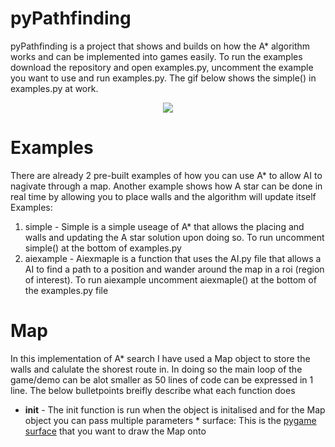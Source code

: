 # pyPathfinding
pyPathfinding is a project that shows and builds on how the A* algorithm works and can be implemented into games easily. To run the examples download the repository and open examples.py, uncomment the example you want to use and run examples.py. The gif below shows the simple() in examples.py at work.

<p align = "center">
<img src = "http://i.imgur.com/OQTjAnl.gif" align = "middle"/>
</p>


# Examples
There are already 2 pre-built examples of how you can use A* to allow AI to nagivate through a map. Another example shows how A star can be done in real time by allowing you to place walls and the algorithm will update itself
Examples:
1. simple - Simple is a simple useage of A* that allows the placing and walls and updating the A star solution upon doing so. To run uncomment simple() at the bottom of examples.py
2. aiexample - Aiexmaple is a function that uses the AI.py file that allows a AI to find a path to a position and wander around the map in a roi (region of interest). To run aiexample uncomment aiexmaple() at the bottom of the examples.py file

# Map
In this implementation of A* search I have used a Map object to store the walls and calulate the shorest route in. In doing so the main loop of the game/demo can be alot smaller as 50 lines of code can be expressed in 1 line. The below bulletpoints breifly describe what each function does
* __init__ - The init function is run when the object is initalised and for the Map object you can pass multiple parameters
             * surface: This is the [pygame surface](https://www.pygame.org/docs/ref/surface.html) that you want to draw the Map onto

